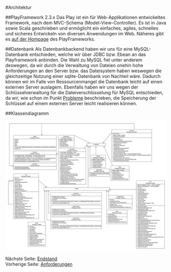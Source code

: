 #Architektur

##PlayFramework 2.3.x
Das Play ist ein für Web-Applikationen entwickeltes Framework, nach dem MVC-Schema (Model-View-Controller).
Es ist in Java sowie Scala geschrieben und ermöglicht ein einfaches, agiles, schnelles und sicheres Entwickeln von diversen Anwendungen im Web. Näheres gibt es [auf der Hompage](https://www.playframework.com/) des PlayFrameworks.

##Datenbank
Als Datenbankbackend haben wir uns für eine MySQL-Datenbank entschieden, welche wir über JDBC bzw. Ebean an das Playframework anbinden. Die Wahl zu MySQL fiel unter anderem deswegen, da wir durch die Verwaltung von Dateien onehin hohe Anforderungen an den Server bzw. das Dateisystem haben weswegen die gleichzeitige Nutzung einer sqlite-Datenbank von Nachteil wäre. Dadurch können wir im Falle von Ressourcenmangel die Datenbank leicht auf einen externen Server auslagern.
Ebenfalls haben wir uns wegen der Schlüsselverwaltung für die Dateiverschlüsselung für MySQL entschieden, da wir, wie schon im Punkt [Probleme](06_PROBLEME.md) beschrieben, die Speicherung der Schlüssel auf einem externen Server leicht realisieren können.

##Klassendiagramm

![Klassendiagramm](/Klassendiagramm/CloudPlex_ClassDiagram_1.jpg)

Nächste Seite: [Endstand](04_ENDSTAND.md)<br/>
Vorherige Seite: [Anforderungen](02_ANFORDERUNGEN.md)
